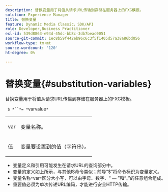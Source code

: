 ```yaml
---
description: 替换变量用于将值从请求URL传输到存储在服务器上的FXG模板。
solution: Experience Manager
title: 替换变量
feature: Dynamic Media Classic，SDK/API
role: Developer,Business Practitioner
exl-id: 539d8863-e94d-45dc-bb8c-3db7bead0051
source-git-commit: 1ec8b59f442eb96c6c3f5f1405d57a38a86bd056
workflow-type: tm+mt
source-wordcount: '120'
ht-degree: 0%

---
```


# 替换变量{#substitution-variables}

替换变量用于将值从请求URL传输到存储在服务器上的FXG模板。

` $ *``*= *`varvalue`*`

<table id="simpletable_76B381800C0D411F87CD551FC30B0579"> 
 <tr class="strow"> 
  <td class="stentry"> <p> <span class="codeph"> <span class="varname"> var  </span> </span> </p> </td> 
  <td class="stentry"> <p>变量名称。 </p> </td> 
 </tr> 
 <tr class="strow"> 
  <td class="stentry"> <p> <span class="codeph"> <span class="varname"> 值  </span> </span> </p> </td> 
  <td class="stentry"> <p>变量要设置到的值（字符串）。 </p> </td> 
 </tr> 
</table>

* 变量定义和引用可能发生在请求URL的查询部分中。
* 变量的定义如上所示，与其他IS命令类似；前导“$”将命令标识为变量定义。
* 变量名称`*`var`*`区分大小写，可以由字母、数字、“ — ”和“_”的任意组合组成。
* 重要值必须为单次传递URL编码，才能进行安全HTTP传输。
